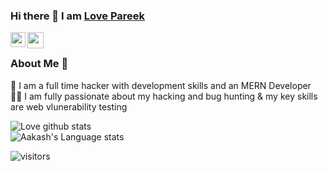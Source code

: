 ### Hi there 👋 I am [Love Pareek](https://www.linkedin.com/in/love-pareek-376ba1157/)


<a href="https://www.linkedin.com/in/love-pareek-376ba1157/">
  <img align="left" width="24px" src="https://cdn.jsdelivr.net/npm/simple-icons@v3/icons/linkedin.svg"  />
</a>
<a href="mailto:monupareeklg24@gmail.com">
  <img align="left" width="26px" src="https://cdn.jsdelivr.net/npm/simple-icons@v3/icons/gmail.svg" />
</a>
<br />

### About Me 🚀
🌱 I am a full time hacker with development skills and an MERN Developer <br>
👨‍💻 I am fully passionate about my hacking and bug hunting & my key skills are web vlunerability testing 
<br />

![Love github stats](https://github-readme-stats.vercel.app/api?username=monupareeklg&show_icons=true&theme=radical)<br />
![Aakash's Language stats](https://github-readme-stats-eight-theta.vercel.app/api/top-langs/?username=monupareeklg&layout=compact&langs_count=8&hide_border=false)
<br />

![visitors](https://visitor-badge.laobi.icu/badge?page_id=monupareeklg.visitor-badge)
